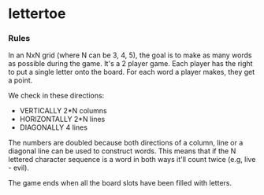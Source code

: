 # lettertoe

### Rules

In an NxN grid (where N can be 3, 4, 5), the goal is to make as many words as possible during the game. It's a 2 player game. Each player has the right to put a single letter onto the board. For each word a player makes, they get a point. 

We check in these directions:
- VERTICALLY 2*N columns
- HORIZONTALLY 2*N lines
- DIAGONALLY 4 lines

The numbers are doubled because both directions of a column, line or a diagonal line can be used to construct words. This means that if the N lettered character sequence is a word in both ways it'll count twice (e.g, live - evil).

The game ends when all the board slots have been filled with letters.